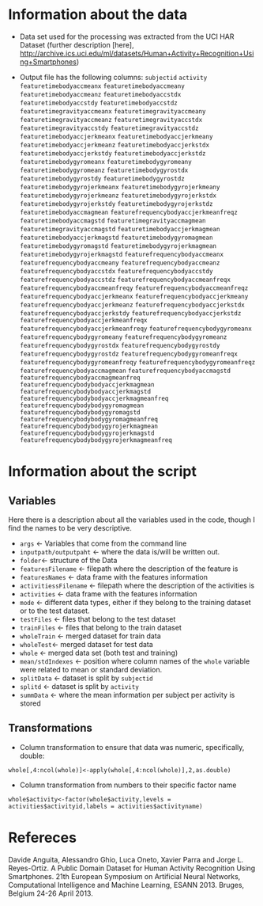 # Information about the data
- Data set used for the processing was extracted from the UCI HAR Dataset (further description [here], http://archive.ics.uci.edu/ml/datasets/Human+Activity+Recognition+Using+Smartphones)

- Output file  has the following columns:
`subjectid`
`activity`
`featuretimebodyaccmeanx`
`featuretimebodyaccmeany`
`featuretimebodyaccmeanz`
`featuretimebodyaccstdx`
`featuretimebodyaccstdy`
`featuretimebodyaccstdz`
`featuretimegravityaccmeanx`
`featuretimegravityaccmeany`
`featuretimegravityaccmeanz`
`featuretimegravityaccstdx`
`featuretimegravityaccstdy`
`featuretimegravityaccstdz`
`featuretimebodyaccjerkmeanx`
`featuretimebodyaccjerkmeany`
`featuretimebodyaccjerkmeanz`
`featuretimebodyaccjerkstdx`
`featuretimebodyaccjerkstdy`
`featuretimebodyaccjerkstdz`
`featuretimebodygyromeanx`
`featuretimebodygyromeany`
`featuretimebodygyromeanz`
`featuretimebodygyrostdx`
`featuretimebodygyrostdy`
`featuretimebodygyrostdz`
`featuretimebodygyrojerkmeanx`
`featuretimebodygyrojerkmeany`
`featuretimebodygyrojerkmeanz`
`featuretimebodygyrojerkstdx`
`featuretimebodygyrojerkstdy`
`featuretimebodygyrojerkstdz`
`featuretimebodyaccmagmean`
`featurefrequencybodyaccjerkmeanfreqz`
`featuretimebodyaccmagstd`
`featuretimegravityaccmagmean`
`featuretimegravityaccmagstd`
`featuretimebodyaccjerkmagmean`
`featuretimebodyaccjerkmagstd`
`featuretimebodygyromagmean`
`featuretimebodygyromagstd`
`featuretimebodygyrojerkmagmean`
`featuretimebodygyrojerkmagstd`
`featurefrequencybodyaccmeanx`
`featurefrequencybodyaccmeany`
`featurefrequencybodyaccmeanz`
`featurefrequencybodyaccstdx`
`featurefrequencybodyaccstdy`
`featurefrequencybodyaccstdz`
`featurefrequencybodyaccmeanfreqx`
`featurefrequencybodyaccmeanfreqy`
`featurefrequencybodyaccmeanfreqz`
`featurefrequencybodyaccjerkmeanx`
`featurefrequencybodyaccjerkmeany`
`featurefrequencybodyaccjerkmeanz`
`featurefrequencybodyaccjerkstdx`
`featurefrequencybodyaccjerkstdy`
`featurefrequencybodyaccjerkstdz`
`featurefrequencybodyaccjerkmeanfreqx`
`featurefrequencybodyaccjerkmeanfreqy`
`featurefrequencybodygyromeanx`
`featurefrequencybodygyromeany`
`featurefrequencybodygyromeanz`
`featurefrequencybodygyrostdx`
`featurefrequencybodygyrostdy`
`featurefrequencybodygyrostdz`
`featurefrequencybodygyromeanfreqx`
`featurefrequencybodygyromeanfreqy`
`featurefrequencybodygyromeanfreqz`
`featurefrequencybodyaccmagmean`
`featurefrequencybodyaccmagstd`
`featurefrequencybodyaccmagmeanfreq`
`featurefrequencybodybodyaccjerkmagmean`
`featurefrequencybodybodyaccjerkmagstd`
`featurefrequencybodybodyaccjerkmagmeanfreq`
`featurefrequencybodybodygyromagmean`
`featurefrequencybodybodygyromagstd`
`featurefrequencybodybodygyromagmeanfreq`
`featurefrequencybodybodygyrojerkmagmean`
`featurefrequencybodybodygyrojerkmagstd`
`featurefrequencybodybodygyrojerkmagmeanfreq`

# Information about the script
## Variables
Here there is a description about all the variables used in the code, though
I find the names to be very descriptive.

- `args` <- Variables that come from the command line
- `inputpath/outputpaht` <- where the data is/will be written out.
- `folder`<- structure of the Data
- `featuresFilename` <- filepath where the description of the feature is
- `featuresNames` <- data frame with the features information
- `activitiessFilename` <- filepath where the description of the activities is
- `activities` <- data frame with the features information
- `mode` <- different data types, either if they belong to the training dataset or to the test dataset.
- `testFiles` <- files that belong to the test dataset
- `trainFiles` <- files that belong to the train dataset
- `wholeTrain` <- merged dataset for train data
- `wholeTest`<- merged dataset for test data
- `whole` <- merged data set  (both test and training)
- `mean/stdIndexes` <- position where column names of the `whole` variable were related to mean or standard deviation.
- `splitData` <- dataset is split by `subjectid`
- `splitd` <- dataset is split by `activity`
- `summData` <- where the mean information per subject per activity is stored

## Transformations

- Column transformation to ensure that data was numeric, specifically, double:

```
whole[,4:ncol(whole)]<-apply(whole[,4:ncol(whole)],2,as.double)
```

- Column transformation from numbers to their specific factor name

```
whole$activity<-factor(whole$activity,levels = activities$activityid,labels = activities$activityname)
```

# Refereces

Davide Anguita, Alessandro Ghio, Luca Oneto, Xavier Parra and Jorge L. Reyes-Ortiz. A Public Domain Dataset for Human Activity Recognition Using Smartphones. 21th European Symposium on Artificial Neural Networks, Computational Intelligence and Machine Learning, ESANN 2013. Bruges, Belgium 24-26 April 2013.

